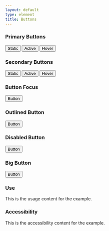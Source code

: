 ```yaml
---
layout: default
type: element
title: Buttons
---
```


<div class="preview">
  <!-- Add HTML markup for example here -->

  <h3>Primary Buttons</h3>
  <button>Static</button>
  <button class="usa-button-active">Active</button>
  <button class="usa-button-hover">Hover</button>

  <h3>Secondary Buttons</h3>
  <button class="usa-button-secondary">Static</button>
  <button class="usa-button-secondary usa-button-secondary-active">Active</button>
  <button class="usa-button-secondary usa-button-secondary-hover">Hover</button>

  <h3>Button Focus</h3>
  <button class="usa-button-focus">Button</button>

  <h3>Outlined Button</h3>
  <button class="usa-button-outlined" type="button">Button</button>

  <h3>Disabled Button</h3>
  <button class="usa-button-disabled">Button</button>

  <h3>Big Button</h3>
  <button class="usa-button-big" type="button">Button</button>

</div>

<div class="usa-grid">
  <div class="usa-width-one-half">
    <h3>Use</h3>
    <p>This is the usage content for the example.</p>
  </div>
  <div class="usa-width-one-half">
    <h3>Accessibility</h3>
    <p>This is the accessibility content for the example.</p>
  </div>  
</div>